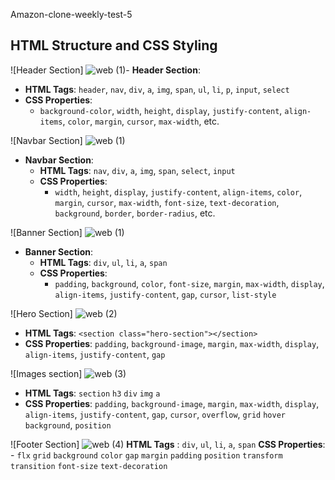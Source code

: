 Amazon-clone-weekly-test-5

## HTML Structure and CSS Styling

![Header Section]
![web (1)](https://github.com/aashishsva/Aashish_mehar/assets/78402541/b19c2c02-3836-4560-a37b-8fb5888b7750)- **Header Section**: 
  - **HTML Tags**: `header`, `nav`, `div`, `a`, `img`, `span`, `ul`, `li`, `p`, `input`, `select`
  - **CSS Properties**:
    - `background-color`, `width`, `height`, `display`, `justify-content`, `align-items`, `color`, `margin`, `cursor`, `max-width`, etc.

![Navbar Section]
![web (1)](https://github.com/aashishsva/Aashish_mehar/assets/78402541/b19c2c02-3836-4560-a37b-8fb5888b7750)
- **Navbar Section**:
  - **HTML Tags**: `nav`, `div`, `a`, `img`, `span`, `select`, `input`
  - **CSS Properties**:
    - `width`, `height`, `display`, `justify-content`, `align-items`, `color`, `margin`, `cursor`, `max-width`, `font-size`, `text-decoration`, `background`, `border`, `border-radius`, etc.

![Banner Section]
![web (1)](https://github.com/aashishsva/Aashish_mehar/assets/78402541/b19c2c02-3836-4560-a37b-8fb5888b7750)
- **Banner Section**:
  - **HTML Tags**: `div`, `ul`, `li`, `a`, `span`
  - **CSS Properties**:
    - `padding`, `background`, `color`, `font-size`, `margin`, `max-width`, `display`, `align-items`, `justify-content`, `gap`, `cursor`, `list-style`

![Hero Section]
![web (2)](https://github.com/aashishsva/Aashish_mehar/assets/78402541/9bd35b6e-1e0d-4e18-b269-2fe661191963)
- **HTML Tags**: `<section class="hero-section"></section>`
- **CSS Properties**: `padding`, `background-image`, `margin`, `max-width`, `display`, `align-items`, `justify-content`, `gap`


![Images section]
![web (3)](https://github.com/aashishsva/Aashish_mehar/assets/78402541/8c648499-9922-468e-8436-b1a2b2fae7d2)
- **HTML Tags**: `section` `h3` `div` `img` `a` 
- **CSS Properties**: `padding`, `background-image`, `margin`, `max-width`, `display`, `align-items`, `justify-content`, `gap`, `cursor`, `overflow`, `grid` `hover` `background`, `position`


![Footer Section]
![web (4)](https://github.com/aashishsva/Aashish_mehar/assets/78402541/e6358d0a-a2ee-4b01-bcd1-790280a41a59)
**HTML Tags** : `div`, `ul`, `li`, `a`, `span`
**CSS Properties**: - `flx` `grid` `background` `color` `gap` `margin` `padding` `position` `transform` `transition` `font-size` `text-decoration`  
<footer>
